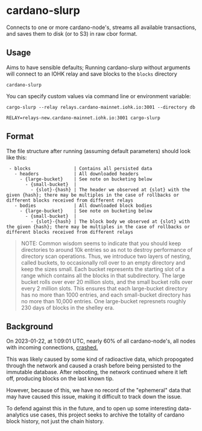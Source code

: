 # cardano-slurp

Connects to one or more cardano-node's, streams all available transactions, and saves them to disk (or to S3) in raw cbor format.

## Usage

Aims to have sensible defaults; Running cardano-slurp without arguments will connect to an IOHK relay and save blocks to the `blocks` directory

```shell
cardano-slurp
```

You can specify custom values via command line or environment variable:

```shell
cargo-slurp --relay relays.cardano-mainnet.iohk.io:3001 --directory db

RELAY=relays-new.cardano-mainnet.iohk.io:3001 cargo-slurp
``` 

## Format

The file structure after running (assuming default parameters) should look like this:
```
 - blocks                | Contains all persisted data
   - headers             | All downloaded headers
     - {large-bucket}    | See note on bucketing below
       - {small-bucket}  |
         - {slot}-{hash} | The header we observed at {slot} with the given {hash}; there may be multiples in the case of rollbacks or different blocks received from different relays
   - bodies              | All downloaded block bodies 
     - {large-bucket}    | See note on bucketing below
       - {small-bucket}  |
         - {slot}-{hash} | The block body we observed at {slot} with the given {hash}; there may be multiples in the case of rollbacks or different blocks received from different relays
```

> NOTE: Common wisdom seems to indicate that you should keep directories to around 10k entries so as not to destroy performance of directory scan operations.  Thus, we introduce two layers of nesting, called buckets, to occasionally roll over to an empty directory and keep the sizes small.  Each bucket represents the starting slot of a range which contains all the blocks in that subdirectory.  The large bucket rolls over ever 20 million slots, and the small bucket rolls over every 2 million slots.  This ensures that each large-bucket directory has no more than 1000 entries, and each small-bucket directory has no more than 10,000 entries.  One large-bucket represnets roughly 230 days of blocks in the shelley era. 

## Background

On 2023-01-22, at 1:09:01 UTC, nearly 60% of all cardano-node's, all nodes with incoming connections, [crashed.](https://github.com/input-output-hk/cardano-node/issues/4826)

This was likely caused by some kind of radioactive data, which propogated through the network and caused a crash before being persisted to the immutable database. After rebooting, the network continued where it left off, producing blocks on the last known tip.

However, because of this, we have no record of the "ephemeral" data that may have caused this issue, making it difficult to track down the issue.

To defend against this in the future, and to open up some interesting data-analytics use cases, this project seeks to archive the totality of cardano block history, not just the chain history.